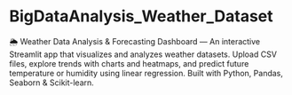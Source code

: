 # BigDataAnalysis_Weather_Dataset
🌦️ Weather Data Analysis &amp; Forecasting Dashboard — An interactive Streamlit app that visualizes and analyzes weather datasets. Upload CSV files, explore trends with charts and heatmaps, and predict future temperature or humidity using linear regression. Built with Python, Pandas, Seaborn &amp; Scikit-learn.
